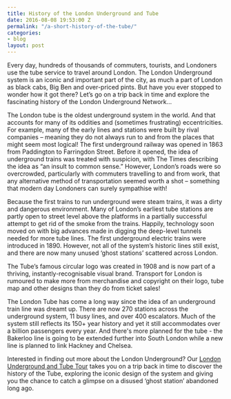 ```yaml
---
title: History of the London Underground and Tube
date: 2016-08-08 19:53:00 Z
permalink: "/a-short-history-of-the-tube/"
categories:
- blog
layout: post
---
```


Every day, hundreds of thousands of commuters, tourists, and Londoners use the tube service to travel around London. The London Underground system is an iconic and important part of the city, as much a part of London as black cabs, Big Ben and over-priced pints. But have you ever stopped to wonder how it got there? Let’s go on a trip back in time and explore the fascinating history of the London Underground Network...

The London tube is the oldest underground system in the world. And that accounts for many of its oddities and (sometimes frustrating) eccentricities. For example, many of the early lines and stations were built by rival companies – meaning they do not always run to and from the places that might seem most logical! The first underground railway was opened in 1863 from Paddington to Farringdon Street. Before it opened, the idea of underground trains was treated with suspicion, with The Times describing the idea as “an insult to common sense.” However, London’s roads were so overcrowded, particularly with commuters travelling to and from work, that any alternative method of transportation seemed worth a shot – something that modern day Londoners can surely sympathise with!

Because the first trains to run underground were steam trains, it was a dirty and dangerous environment. Many of London’s earliest tube stations are partly open to street level above the platforms in a partially successful attempt to get rid of the smoke from the trains. Happily, technology soon moved on with big advances made in digging the deep-level tunnels needed for more tube lines. The first underground electric trains were introduced in 1890. However, not all of the system’s historic lines still exist, and there are now many unused ‘ghost stations’ scattered across London.

The Tube’s famous circular logo was created in 1908 and is now part of a thriving, instantly-recognisable visual brand. Transport for London is rumoured to make more from merchandise and copyright on their logo, tube map and other designs than they do from ticket sales!

The London Tube has come a long way since the idea of an underground train line was dreamt up. There are now 270 stations across the underground system, 11 busy lines, and over 400 escalators. Much of the system still reflects its 150+ year history and yet it still accommodates over a billion passengers every year. And there's more planned for the tube - the Bakerloo line is going to be extended further into South London while a new line is planned to link Hackney and Chelsea.

Interested in finding out more about the London Underground? Our [London Underground and Tube Tour](/product/london-underground-and-tube-tour/) takes you on a trip back in time to discover the history of the Tube, exploring the iconic design of the system and giving you the chance to catch a glimpse on a disused ‘ghost station’ abandoned long ago.